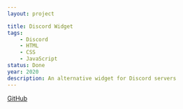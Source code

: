 ```yaml
---
layout: project

title: Discord Widget
tags:
    - Discord
    - HTML
    - CSS
    - JavaScript
status: Done
year: 2020
description: An alternative widget for Discord servers
---
```


[GitHub](https://github.com/C1200/discord-widget)
